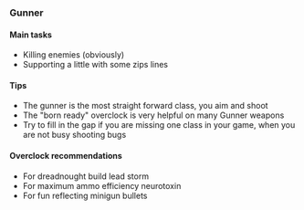<h3 id="gunner"><ClassHighlight name="gunner"><ClassIcon name="gunner" /><span class="align-middle">Gunner</span></ClassHighlight></h3>

<Accordion>

#### Main tasks

- Killing enemies (obviously)
- Supporting a little with some zips lines

#### Tips

- The gunner is the most straight forward class, you aim and shoot
- The "born ready" overclock is very helpful on many Gunner weapons
- Try to fill in the gap if you are missing one class in your game, when you are not busy shooting bugs

#### Overclock recommendations

- For dreadnought build lead storm
- For maximum ammo efficiency neurotoxin
- For fun reflecting minigun bullets

</Accordion>
